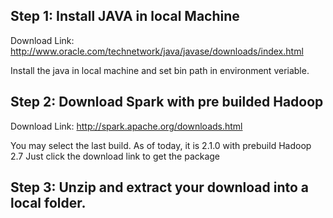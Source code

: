 ## Step 1: Install JAVA in local Machine
Download Link: http://www.oracle.com/technetwork/java/javase/downloads/index.html

Install the java in local machine and set bin path in environment veriable.

## Step 2: Download Spark with pre builded Hadoop
Download Link: http://spark.apache.org/downloads.html

You may select the last build. As of today, it is 2.1.0 with prebuild Hadoop 2.7 Just click the download link to get the package


## Step 3: Unzip and extract your download into a local folder.
